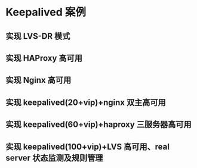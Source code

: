 # Keepalived 案例

## 实现 LVS-DR 模式

## 实现 HAProxy 高可用

## 实现 Nginx 高可用

## 实现 keepalived(20+vip)+nginx 双主高可用

## 实现 keepalived(60+vip)+haproxy 三服务器高可用

## 实现 keepalived(100+vip)+LVS 高可用、real server 状态监测及规则管理
